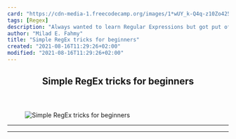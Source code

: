 ```yaml
---
card: "https://cdn-media-1.freecodecamp.org/images/1*wUY_k-Q4q-z10Zo425qC5Q.png"
tags: [Regex]
description: "Always wanted to learn Regular Expressions but got put off by"
author: "Milad E. Fahmy"
title: "Simple RegEx tricks for beginners"
created: "2021-08-16T11:29:26+02:00"
modified: "2021-08-16T11:29:26+02:00"
---
```

<div class="site-wrapper">
<main id="site-main" class="site-main outer">
<div class="inner">
<article class="post-full post tag-regex tag-tech tag-technology tag-programming tag-productivity ">
<header class="post-full-header">
<h1 class="post-full-title">Simple RegEx tricks for beginners</h1>
</header>
<figure class="post-full-image">
<picture>
<source media="(max-width: 700px)" sizes="1px" srcset="data:image/gif;base64,R0lGODlhAQABAIAAAAAAAP///yH5BAEAAAAALAAAAAABAAEAAAIBRAA7 1w">
<source media="(min-width: 701px)" sizes="(max-width: 800px) 400px,
(max-width: 1170px) 700px,
1400px" srcset="https://cdn-media-1.freecodecamp.org/images/1*wUY_k-Q4q-z10Zo425qC5Q.png 300w,
https://cdn-media-1.freecodecamp.org/images/1*wUY_k-Q4q-z10Zo425qC5Q.png 600w,
https://cdn-media-1.freecodecamp.org/images/1*wUY_k-Q4q-z10Zo425qC5Q.png 1000w,
https://cdn-media-1.freecodecamp.org/images/1*wUY_k-Q4q-z10Zo425qC5Q.png 2000w">
<img onerror="this.style.display='none'" src="https://cdn-media-1.freecodecamp.org/images/1*wUY_k-Q4q-z10Zo425qC5Q.png" alt="Simple RegEx tricks for beginners">
</picture>
</figure>
<section class="post-full-content">
<div class="post-content">
</div>
<hr>
<hr>
</section>
</article>
</div>
</main>
</div>
<!-- Google Tag Manager (noscript) -->
<!-- End Google Tag Manager (noscript) -->
